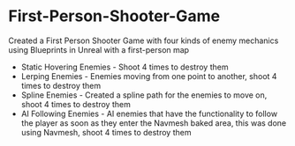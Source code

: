 # First-Person-Shooter-Game
Created a First Person Shooter Game with four kinds of enemy mechanics using Blueprints in Unreal with a first-person map
* Static Hovering Enemies - Shoot 4 times to destroy them
* Lerping Enemies - Enemies moving from one point to another, shoot 4 times to destroy them
* Spline Enemies - Created a spline path for the enemies to move on, shoot 4 times to destroy them
* AI Following Enemies - AI enemies that have the functionality to follow the player as soon as they enter the Navmesh baked area, this was done using Navmesh, shoot 4 times to destroy them
